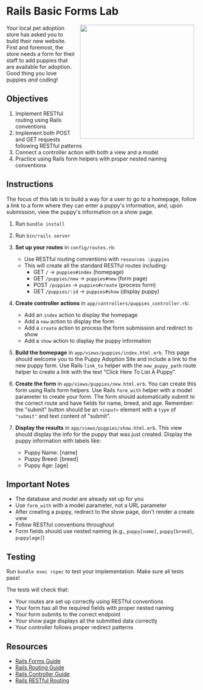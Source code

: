 # Rails Basic Forms Lab

<img src="https://s3.amazonaws.com/learn-verified/puppies.gif" hspace="10" align="right" width="300">

Your local pet adoption store has asked you to build their new website. First
and foremost, the store needs a form for their staff to add puppies that are
available for adoption. Good thing you love puppies _and_ coding!

## Objectives

1. Implement RESTful routing using Rails conventions
2. Implement both POST and GET requests following RESTful patterns
3. Connect a controller action with both a view and a model
4. Practice using Rails form helpers with proper nested naming conventions

## Instructions

The focus of this lab is to build a way for a user to go to a homepage,
follow a link to a form where they can enter a puppy's information, and, upon
submission, view the puppy's information on a show page.

1. Run `bundle install`
2. Run `bin/rails server`

3. **Set up your routes** in `config/routes.rb`:

   - Use RESTful routing conventions with `resources :puppies`
   - This will create all the standard RESTful routes including:
     - GET `/` → `puppies#index` (homepage)
     - GET `/puppies/new` → `puppies#new` (form page)
     - POST `/puppies` → `puppies#create` (process form)
     - GET `/puppies/:id` → `puppies#show` (display puppy)

4. **Create controller actions** in `app/controllers/puppies_controller.rb`:

   - Add an `index` action to display the homepage
   - Add a `new` action to display the form
   - Add a `create` action to process the form submission and redirect to show
   - Add a `show` action to display the puppy information

5. **Build the homepage** in `app/views/puppies/index.html.erb`. This page should
   welcome you to the Puppy Adoption Site and include a link to the new puppy form.
   Use Rails `link_to` helper with the `new_puppy_path` route helper to create a link
   with the text "Click Here To List A Puppy".

6. **Create the form** in `app/views/puppies/new.html.erb`. You can create this form
   using Rails form helpers. Use Rails `form_with` helper with a model parameter to create your form.
   The form should automatically submit to the correct route and have fields for name, breed, and age.
   Remember: the "submit" button should be an `<input>` element with a `type` of `"submit"` and text content of "submit".

7. **Display the results** in `app/views/puppies/show.html.erb`. This view should display the info for the puppy that
   was just created. Display the puppy information with labels like:
   - Puppy Name: [name]
   - Puppy Breed: [breed]
   - Puppy Age: [age]

## Important Notes

- The database and model are already set up for you
- Use `form_with` with a model parameter, not a URL parameter
- After creating a puppy, redirect to the show page, don't render a create view
- Follow RESTful conventions throughout
- Form fields should use nested naming (e.g., `puppy[name]`, `puppy[breed]`, `puppy[age]`)

## Testing

Run `bundle exec rspec` to test your implementation. Make sure all tests pass!

The tests will check that:

- Your routes are set up correctly using RESTful conventions
- Your form has all the required fields with proper nested naming
- Your form submits to the correct endpoint
- Your show page displays all the submitted data correctly
- Your controller follows proper redirect patterns

## Resources

- [Rails Forms Guide](https://guides.rubyonrails.org/form_helpers.html)
- [Rails Routing Guide](https://guides.rubyonrails.org/routing.html)
- [Rails Controller Guide](https://guides.rubyonrails.org/action_controller_overview.html)
- [Rails RESTful Routing](https://guides.rubyonrails.org/routing.html#resource-routing-the-rails-default)

